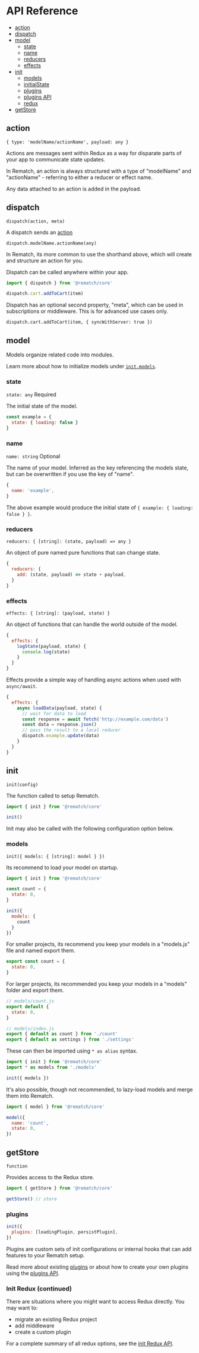 # API Reference

- [action](#action)
- [dispatch](#dispatch)
- [model](#model)
  - [state](#state)
  - [name](#name)
  - [reducers](#reducers)
  - [effects](#effects)
- [init](#init)
  - [models](#models)
  - [initialState](#initialState)
  - [plugins](#plugins)
  - [plugins API](./pluginsApi.md)
  - [redux](./initReduxApi.md)
- [getStore](#getstore)


## action

`{ type: 'modelName/actionName', payload: any }`

Actions are messages sent within Redux as a way for disparate parts of your app to communicate state updates.

In Rematch, an action is always structured with a type of "modelName" and "actionName" - referring to either a reducer or effect name.

Any data attached to an action is added in the payload.

## dispatch

`dispatch(action, meta)`

A dispatch sends an [action](#action)

`dispatch.modelName.actionName(any)`

In Rematch, its more common to use the shorthand above, which will create and structure an action for you.

Dispatch can be called anywhere within your app.

```js
import { dispatch } from '@rematch/core'

dispatch.cart.addToCart(item)
```

Dispatch has an optional second property, "meta", which can be used in subscriptions or middleware. This is for advanced use cases only.

`dispatch.cart.addToCart(item, { syncWithServer: true })`


## model

Models organize related code into modules.

Learn more about how to initialize models under [`init.models`](#models).

### state

`state: any` Required

The initial state of the model.

```js
const example = {
  state: { loading: false }
}
```

### name

`name: string` Optional

The name of your model. Inferred as the key referencing the models state, but can be overwritten if you use the key of "name".

```js
{
  name: 'example',
}
```

The above example would produce the initial state of `{ example: { loading: false } }`.

### reducers

`reducers: { [string]: (state, payload) => any }`

An object of pure named pure functions that can change state.

```js
{
  reducers: {
    add: (state, payload) => state + payload,
  }
}
```

### effects

`effects: { [string]: (payload, state) }`

An object of functions that can handle the world outside of the model. 

```js
{
  effects: {
    logState(payload, state) {
      console.log(state)
    }
  }
}
```

Effects provide a simple way of handling async actions when used with `async/await`.

```js
{
  effects: {
    async loadData(payload, state) {
      // wait for data to load
      const response = await fetch('http://example.com/data')
      const data = response.json()
      // pass the result to a local reducer
      dispatch.example.update(data)
    }
  }
}
```

## init

`init(config)`

The function called to setup Rematch.

```js
import { init } from '@rematch/core'

init()
```

Init may also be called with the following configuration option below.

### models

`init({ models: { [string]: model } })`

Its recommend to load your model on startup.

```js
import { init } from '@rematch/core'

const count = {
  state: 0,
}

init({
  models: {
    count
  }
})
```

For smaller projects, its recommend you keep your models in a "models.js" file and named export them.

```js
export const count = {
  state: 0,
}
```

For larger projects, its recommended you keep your models in a "models" folder and export them.

```js
// models/count.js
export default {
  state: 0,
}
```

```js
// models/index.js
export { default as count } from './count'
export { default as settings } from './settings'
```

These can then be imported using `* as alias` syntax.

```js
import { init } from '@rematch/core'
import * as models from './models'

init({ models })
```

It's also possible, though not recommended, to lazy-load models and merge them into Rematch.

```js
import { model } from '@rematch/core'

model({
  name: 'count',
  state: 0,
})
```

## getStore

`function`

Provides access to the Redux store.

```js
import { getStore } from '@rematch/core'

getStore() // store
```

### plugins

```js
init({
  plugins: [loadingPlugin, persistPlugin],
})
```

Plugins are custom sets of init configurations or internal hooks that can add features to your Rematch setup.

Read more about existing [plugins](./plugins) or about how to create your own plugins using the [plugins API](./pluginsAPI).

### Init Redux (continued)

There are situations where you might want to access Redux directly. You may want to:

- migrate an existing Redux project
- add middleware
- create a custom plugin

For a complete summary of all redux options, see the [init Redux API](./initReduxApi.md).
